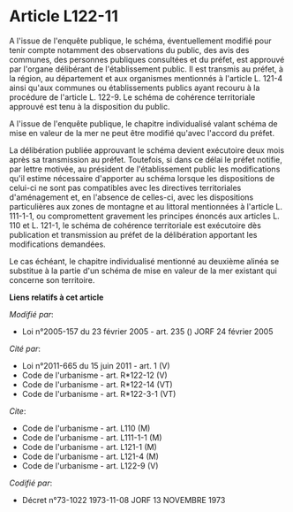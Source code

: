 # Article L122-11

A l'issue de l'enquête publique, le schéma, éventuellement modifié pour tenir compte notamment des observations du public,
des avis des communes, des personnes publiques consultées et du préfet, est approuvé par l'organe délibérant de
l'établissement public. Il est transmis au préfet, à la région, au département et aux organismes mentionnés à l'article L.
121-4 ainsi qu'aux communes ou établissements publics ayant recouru à la procédure de l'article L. 122-9. Le schéma de
cohérence territoriale approuvé est tenu à la disposition du public.

A l'issue de l'enquête publique, le chapitre individualisé valant schéma de mise en valeur de la mer ne peut être modifié
qu'avec l'accord du préfet.

La délibération publiée approuvant le schéma devient exécutoire deux mois après sa transmission au préfet. Toutefois, si dans
ce délai le préfet notifie, par lettre motivée, au président de l'établissement public les modifications qu'il estime
nécessaire d'apporter au schéma lorsque les dispositions de celui-ci ne sont pas compatibles avec les directives
territoriales d'aménagement et, en l'absence de celles-ci, avec les dispositions particulières aux zones de montagne et au
littoral mentionnées à l'article L. 111-1-1, ou compromettent gravement les principes énoncés aux articles L. 110 et L.
121-1, le schéma de cohérence territoriale est exécutoire dès publication et transmission au préfet de la délibération
apportant les modifications demandées.

Le cas échéant, le chapitre individualisé mentionné au deuxième alinéa se substitue à la partie d'un schéma de mise en valeur
de la mer existant qui concerne son territoire.

**Liens relatifs à cet article**

_Modifié par_:

  - Loi n°2005-157 du 23 février 2005 - art. 235 () JORF 24 février 2005

_Cité par_:

  - Loi n°2011-665 du 15 juin 2011 - art. 1 (V)
  - Code de l'urbanisme - art. R*122-12 (V)
  - Code de l'urbanisme - art. R*122-14 (VT)
  - Code de l'urbanisme - art. R*122-3-1 (VT)

_Cite_:

  - Code de l'urbanisme - art. L110 (M)
  - Code de l'urbanisme - art. L111-1-1 (M)
  - Code de l'urbanisme - art. L121-1 (M)
  - Code de l'urbanisme - art. L121-4 (M)
  - Code de l'urbanisme - art. L122-9 (V)

_Codifié par_:

  - Décret n°73-1022 1973-11-08 JORF 13 NOVEMBRE 1973
